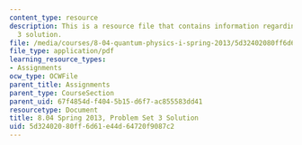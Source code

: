 ```yaml
---
content_type: resource
description: This is a resource file that contains information regarding problem set
  3 solution.
file: /media/courses/8-04-quantum-physics-i-spring-2013/5d32402080ff6d61e44d64720f9087c2_MIT8_04S13_ps3_sol.pdf
file_type: application/pdf
learning_resource_types:
- Assignments
ocw_type: OCWFile
parent_title: Assignments
parent_type: CourseSection
parent_uid: 67f4854d-f404-5b15-d6f7-ac855583dd41
resourcetype: Document
title: 8.04 Spring 2013, Problem Set 3 Solution
uid: 5d324020-80ff-6d61-e44d-64720f9087c2
---
```

